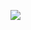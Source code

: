 ![](https://www.planttext.com/plantuml/png/b5J1Rjim3BthAuXScWn8iRDH15sR7dhOfUsGCoEpjZ1PCaGwWRljotRO9-qN1jcEupXDuVbWWEPxv7kavB-__zooO92gi4fTmQCJ2g-e2RH5PfXhNsoDenIsld8fXdgXJ8-PRGWbfx31u8pBUl8CRcvwr6e5FnGqJsguj5Xty7b1p9XH0iyIZCiM2UoyIJjiHlADAJowifBvue3fajfRIxe1h57mBBz3Qr8KQjaclWTTxhotX4xzYexllPCGouNMicgDZwmTKT6RxgE1EPsJ_dxAck_RC6fCO7CCndepSXHGgEDzRGSpWTvOU71Yf6xbqmK3KJOrk87aVPjxgSj-2Ls6QKV1I3twd1BhO4enteqoOWfYmQ9CO8r2KTYfZgZxNH5CZdruHyCERKK9h7srjVG_RRuuj3KRVgvPg8XDkTfo4mpwOaIzqO3tqRmFPsQmwvSy4EVUfZoTs2zwyZavHROBVoABSGUScvBLfPCAo-KAPf-lhp_DHbMEjpo1vfwY5eQzaVnGx7oCi5p-N5siyo5lJ9k8ZjaUUjRnlEmKQAofbBebbyO_tZy0003__mC0)
